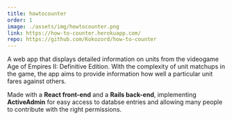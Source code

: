 ```yaml
---
title: howtocounter
order: 1
image: ./assets/img/howtocounter.png
link: https://how-to-counter.herokuapp.com/
repo: https://github.com/Kokozord/how-to-counter
---
```


A web app that displays detailed information on units from the videogame Age of Empires II: Definitive Edition. With the complexity of unit matchups in the game, the app aims to provide information how well a particular unit fares against others.

Made with a **React front-end** and a **Rails back-end**, implementing **ActiveAdmin** for easy access to databse entries and allowing many people to contribute with the right permissions.
